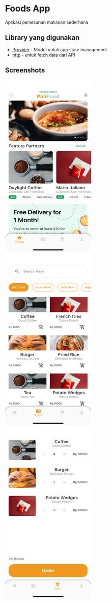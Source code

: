 # Foods App

Aplikasi pemesanan makanan sederhana

## Library yang digunakan
- [Provider](https://pub.dev/packages/provider) - Modul untuk app state management
- [http](https://pub.dev/packages/http) - untuk fetch data dari API

## Screenshots
<!-- ![](image/1.png)
![](image/2.png)
![](image/3.png) -->
<img src="image/1.png" width="280" height="560">
<img src="image/2.png" width="280" height="560">
<img src="image/3.png" width="280" height="560">